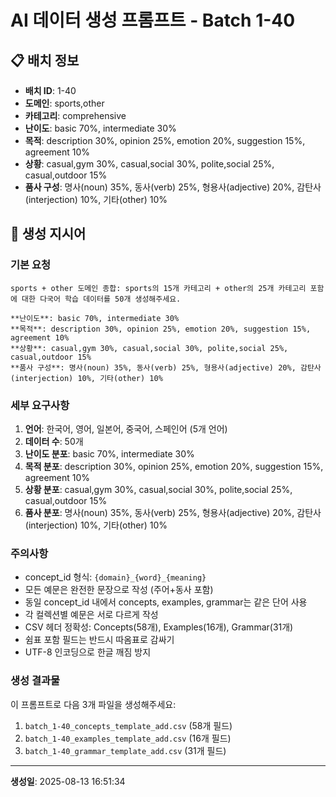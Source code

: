 # AI 데이터 생성 프롬프트 - Batch 1-40

## 📋 배치 정보

- **배치 ID**: 1-40
- **도메인**: sports,other
- **카테고리**: comprehensive
- **난이도**: basic 70%, intermediate 30%
- **목적**: description 30%, opinion 25%, emotion 20%, suggestion 15%, agreement 10%
- **상황**: casual,gym 30%, casual,social 30%, polite,social 25%, casual,outdoor 15%
- **품사 구성**: 명사(noun) 35%, 동사(verb) 25%, 형용사(adjective) 20%, 감탄사(interjection) 10%, 기타(other) 10%

## 🎯 생성 지시어

### 기본 요청
```
sports + other 도메인 종합: sports의 15개 카테고리 + other의 25개 카테고리 포함에 대한 다국어 학습 데이터를 50개 생성해주세요.

**난이도**: basic 70%, intermediate 30%
**목적**: description 30%, opinion 25%, emotion 20%, suggestion 15%, agreement 10%
**상황**: casual,gym 30%, casual,social 30%, polite,social 25%, casual,outdoor 15%
**품사 구성**: 명사(noun) 35%, 동사(verb) 25%, 형용사(adjective) 20%, 감탄사(interjection) 10%, 기타(other) 10%
```

### 세부 요구사항

1. **언어**: 한국어, 영어, 일본어, 중국어, 스페인어 (5개 언어)
2. **데이터 수**: 50개
3. **난이도 분포**: basic 70%, intermediate 30%
4. **목적 분포**: description 30%, opinion 25%, emotion 20%, suggestion 15%, agreement 10%
5. **상황 분포**: casual,gym 30%, casual,social 30%, polite,social 25%, casual,outdoor 15%
6. **품사 분포**: 명사(noun) 35%, 동사(verb) 25%, 형용사(adjective) 20%, 감탄사(interjection) 10%, 기타(other) 10%

### 주의사항

- concept_id 형식: `{domain}_{word}_{meaning}`
- 모든 예문은 완전한 문장으로 작성 (주어+동사 포함)
- 동일 concept_id 내에서 concepts, examples, grammar는 같은 단어 사용
- 각 컬렉션별 예문은 서로 다르게 작성
- CSV 헤더 정확성: Concepts(58개), Examples(16개), Grammar(31개)
- 쉼표 포함 필드는 반드시 따옴표로 감싸기
- UTF-8 인코딩으로 한글 깨짐 방지

### 생성 결과물

이 프롬프트로 다음 3개 파일을 생성해주세요:
1. `batch_1-40_concepts_template_add.csv` (58개 필드)
2. `batch_1-40_examples_template_add.csv` (16개 필드)  
3. `batch_1-40_grammar_template_add.csv` (31개 필드)

---

**생성일**: 2025-08-13 16:51:34

